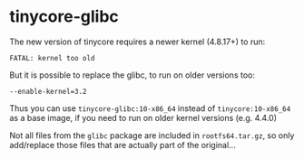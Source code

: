 # tinycore-glibc

The new version of tinycore requires a newer kernel (4.8.17+) to run:

`FATAL: kernel too old`

But it is possible to replace the glibc, to run on older versions too:

`--enable-kernel=3.2`

Thus you can use `tinycore-glibc:10-x86_64` instead of `tinycore:10-x86_64`
as a base image, if you need to run on older kernel versions (e.g. 4.4.0)

Not all files from the `glibc` package are included in `rootfs64.tar.gz`,
so only add/replace those files that are actually part of the original...
